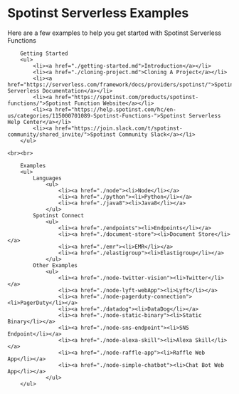 
# Spotinst Serverless Examples

Here are a few examples to help you get started with Spotinst Serverless Functions



        Getting Started
        <ul>
            <li><a href="./getting-started.md">Introduction</a></li>
            <li><a href="./cloning-project.md">Cloning A Project</a></li>
            <li><a href="https://serverless.com/framework/docs/providers/spotinst/">Spotinst Serverless Documentation</a></li>
            <li><a href="https://spotinst.com/products/spotinst-functions/">Spotinst Function Website</a></li>
            <li><a href="https://help.spotinst.com/hc/en-us/categories/115000701089-Spotinst-Functions-">Spotinst Serverless Help Center</a></li>
            <li><a href="https://join.slack.com/t/spotinst-community/shared_invite/">Spotinst Community Slack</a></li>
        </ul>

	<br><br>

        Examples
        <ul>
            Languages
				<ul>
					<li><a href="./node"><li>Node</li></a>
					<li><a href="./python"><li>Python</li></a>
					<li><a href="./java8"><li>Java8</li></a>
				</ul>
            Spotinst Connect
            	<ul>
					<li><a href="./endpoints"><li>Endpoints</li></a>
					<li><a href="./document-store"><li>Document Store</li></a>
					<li><a href="./emr"><li>EMR</li></a>
					<li><a href="./elastigroup"><li>Elastigroup</li></a>            		
            	</ul>
            Other Examples
            	<ul>
					<li><a href="./node-twitter-vision"><li>Twitter</li></a>
					<li><a href="./node-lyft-webApp"><li>Lyft</li></a>
					<li><a href="./node-pagerduty-connection"><li>PagerDuty</li></a>
					<li><a href="./datadog"><li>DataDog</li></a>
					<li><a href="./node-static-binary"><li>Static Binary</li></a>
					<li><a href="./node-sns-endpoint"><li>SNS Endpoint</li></a>
					<li><a href="./node-alexa-skill"><li>Alexa Skill</li></a>
					<li><a href="./node-raffle-app"><li>Raffle Web App</li></a>
					<li><a href="./node-simple-chatbot"><li>Chat Bot Web App</li></a>            		
            	</ul>
        </ul>



<style>
.menu-group{
	display:inline-block;
}
.single-menu{
	width: 22%;
	min-height:350px;
    float:left;
    border: 2px solid black;
    border-radius: 5px;
	padding: 10px 10px;
	margin: 10px 10px;
	margin-top: 0px;
}
li{
	font-size: 16px;
}
</style>
